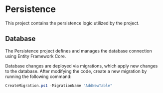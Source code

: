 # Persistence

This project contains the persistence logic utilized by the project.

## Database

The Persistence project defines and manages the database connection using Entity Framework Core.

Database changes are deployed via migrations, which apply new changes to the database. After modifying the code, create a new migration by running the following command:

```powershell
CreateMigration.ps1 -MigrationName "AddNewTable"
```
